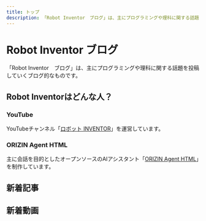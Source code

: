 ```yaml
---
title: トップ
description: 「Robot Inventor　ブログ」は、主にプログラミングや理科に関する話題を投稿していくブログ的なものです。
---
```


# Robot Inventor ブログ

「Robot Inventor　ブログ」は、主にプログラミングや理科に関する話題を投稿していくブログ的なものです。

## Robot Inventorはどんな人？

### YouTube

YouTubeチャンネル「[ロボット INVENTOR](https://www.youtube.com/channel/UCJFnl1HIx-atCMWnDcKBrfw)」を運営しています。

### ORIZIN Agent HTML

主に会話を目的としたオープンソースのAIアシスタント「[ORIZIN Agent HTML](https://robot-inventor.github.io/ORIZIN-Agent-HTML/)」を制作しています。

## 新着記事

<article-card thumbnail="https://robot-inventor.github.io/article/2022/12/19/pixel-launcher-behavior/thumbnail.png"
            link="/article/2022/12/19/pixel-launcher-behavior/"
            article-title="Pixel Launcherのアプリ検索が変な挙動をする理由と対策"
            description="Google PixelのPixel Launcherで利用できるアプリ検索は、直感に反した変な挙動をするときがあります。この記事では、その理由と対策を2つのケースに分けて説明します。"></article-card>

## 新着動画

<yt-video video-id="gy5Y4yl-b24"></yt-video>
